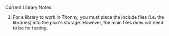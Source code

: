Current Library Notes:

1. For a library to work in Thonny, you must place the include files (i.e. the libraries) into the pico's storage. However, the main files does not need to be for testing.
